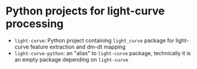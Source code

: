 # Python projects for light-curve processing

- `light-curve`: Python project containing `light_curve` package for light-curve feature extraction and dm-dt mapping
- `light-curve-python`: an "alias" to `light-curve` package, technically it is an empty package depending on `light-curve`
